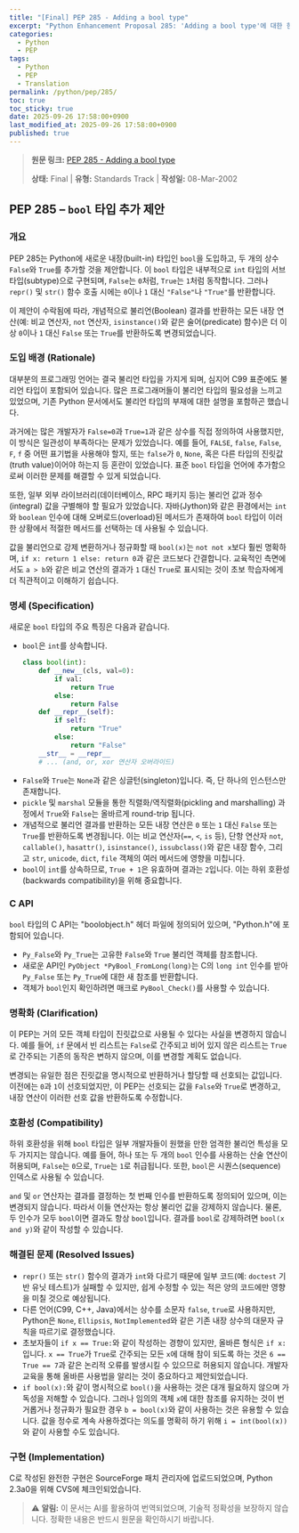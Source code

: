 ```yaml
---
title: "[Final] PEP 285 - Adding a bool type"
excerpt: "Python Enhancement Proposal 285: 'Adding a bool type'에 대한 한국어 번역입니다."
categories:
  - Python
  - PEP
tags:
  - Python
  - PEP
  - Translation
permalink: /python/pep/285/
toc: true
toc_sticky: true
date: 2025-09-26 17:58:00+0900
last_modified_at: 2025-09-26 17:58:00+0900
published: true
---
```

> **원문 링크:** [PEP 285 - Adding a bool type](https://peps.python.org/pep-0285/)
>
> **상태:** Final | **유형:** Standards Track | **작성일:** 08-Mar-2002

## PEP 285 – `bool` 타입 추가 제안

### 개요

PEP 285는 Python에 새로운 내장(built-in) 타입인 `bool`을 도입하고, 두 개의 상수 `False`와 `True`를 추가할 것을 제안합니다. 이 `bool` 타입은 내부적으로 `int` 타입의 서브타입(subtype)으로 구현되며, `False`는 `0`처럼, `True`는 `1`처럼 동작합니다. 그러나 `repr()` 및 `str()` 함수 호출 시에는 `0`이나 `1` 대신 `"False"`나 `"True"`를 반환합니다.

이 제안이 수락됨에 따라, 개념적으로 불리언(Boolean) 결과를 반환하는 모든 내장 연산(예: 비교 연산자, `not` 연산자, `isinstance()`와 같은 술어(predicate) 함수)은 더 이상 `0`이나 `1` 대신 `False` 또는 `True`를 반환하도록 변경되었습니다.

### 도입 배경 (Rationale)

대부분의 프로그래밍 언어는 결국 불리언 타입을 가지게 되며, 심지어 C99 표준에도 불리언 타입이 포함되어 있습니다. 많은 프로그래머들이 불리언 타입의 필요성을 느끼고 있었으며, 기존 Python 문서에서도 불리언 타입의 부재에 대한 설명을 포함하곤 했습니다.

과거에는 많은 개발자가 `False=0`과 `True=1`과 같은 상수를 직접 정의하여 사용했지만, 이 방식은 일관성이 부족하다는 문제가 있었습니다. 예를 들어, `FALSE`, `false`, `False`, `F`, `f` 중 어떤 표기법을 사용해야 할지, 또는 `false`가 `0`, `None`, 혹은 다른 타입의 진릿값(truth value)이어야 하는지 등 혼란이 있었습니다. 표준 `bool` 타입을 언어에 추가함으로써 이러한 문제를 해결할 수 있게 되었습니다.

또한, 일부 외부 라이브러리(데이터베이스, RPC 패키지 등)는 불리언 값과 정수(integral) 값을 구별해야 할 필요가 있었습니다. 자바(Jython)와 같은 환경에서는 `int`와 `boolean` 인수에 대해 오버로드(overload)된 메서드가 존재하여 `bool` 타입이 이러한 상황에서 적절한 메서드를 선택하는 데 사용될 수 있습니다.

값을 불리언으로 강제 변환하거나 정규화할 때 `bool(x)`는 `not not x`보다 훨씬 명확하며, `if x: return 1 else: return 0`과 같은 코드보다 간결합니다. 교육적인 측면에서도 `a > b`와 같은 비교 연산의 결과가 `1` 대신 `True`로 표시되는 것이 초보 학습자에게 더 직관적이고 이해하기 쉽습니다.

### 명세 (Specification)

새로운 `bool` 타입의 주요 특징은 다음과 같습니다.

*   `bool`은 `int`를 상속합니다.
    ```python
    class bool(int):
        def __new__(cls, val=0):
            if val:
                return True
            else:
                return False
        def __repr__(self):
            if self:
                return "True"
            else:
                return "False"
        __str__ = __repr__
        # ... (and, or, xor 연산자 오버라이드)
    ```
*   `False`와 `True`는 `None`과 같은 싱글턴(singleton)입니다. 즉, 단 하나의 인스턴스만 존재합니다.
*   `pickle` 및 `marshal` 모듈을 통한 직렬화/역직렬화(pickling and marshalling) 과정에서 `True`와 `False`는 올바르게 round-trip 됩니다.
*   개념적으로 불리언 결과를 반환하는 모든 내장 연산은 `0` 또는 `1` 대신 `False` 또는 `True`를 반환하도록 변경됩니다. 이는 비교 연산자(`==`, `<`, `is` 등), 단항 연산자 `not`, `callable()`, `hasattr()`, `isinstance()`, `issubclass()`와 같은 내장 함수, 그리고 `str`, `unicode`, `dict`, `file` 객체의 여러 메서드에 영향을 미칩니다.
*   `bool`이 `int`를 상속하므로, `True + 1`은 유효하며 결과는 `2`입니다. 이는 하위 호환성(backwards compatibility)을 위해 중요합니다.

### C API

`bool` 타입의 C API는 "boolobject.h" 헤더 파일에 정의되어 있으며, "Python.h"에 포함되어 있습니다.

*   `Py_False`와 `Py_True`는 고유한 `False`와 `True` 불리언 객체를 참조합니다.
*   새로운 API인 `PyObject *PyBool_FromLong(long)`는 C의 `long int` 인수를 받아 `Py_False` 또는 `Py_True`에 대한 새 참조를 반환합니다.
*   객체가 `bool`인지 확인하려면 매크로 `PyBool_Check()`를 사용할 수 있습니다.

### 명확화 (Clarification)

이 PEP는 거의 모든 객체 타입이 진릿값으로 사용될 수 있다는 사실을 변경하지 않습니다. 예를 들어, `if` 문에서 빈 리스트는 `False`로 간주되고 비어 있지 않은 리스트는 `True`로 간주되는 기존의 동작은 변하지 않으며, 이를 변경할 계획도 없습니다.

변경되는 유일한 점은 진릿값을 명시적으로 반환하거나 할당할 때 선호되는 값입니다. 이전에는 `0`과 `1`이 선호되었지만, 이 PEP는 선호되는 값을 `False`와 `True`로 변경하고, 내장 연산이 이러한 선호 값을 반환하도록 수정합니다.

### 호환성 (Compatibility)

하위 호환성을 위해 `bool` 타입은 일부 개발자들이 원했을 만한 엄격한 불리언 특성을 모두 가지지는 않습니다. 예를 들어, 하나 또는 두 개의 `bool` 인수를 사용하는 산술 연산이 허용되며, `False`는 `0`으로, `True`는 `1`로 취급됩니다. 또한, `bool`은 시퀀스(sequence) 인덱스로 사용될 수 있습니다.

`and` 및 `or` 연산자는 결과를 결정하는 첫 번째 인수를 반환하도록 정의되어 있으며, 이는 변경되지 않습니다. 따라서 이들 연산자는 항상 불리언 값을 강제하지 않습니다. 물론, 두 인수가 모두 `bool`이면 결과도 항상 `bool`입니다. 결과를 `bool`로 강제하려면 `bool(x and y)`와 같이 작성할 수 있습니다.

### 해결된 문제 (Resolved Issues)

*   `repr()` 또는 `str()` 함수의 결과가 `int`와 다르기 때문에 일부 코드(예: `doctest` 기반 유닛 테스트)가 실패할 수 있지만, 쉽게 수정할 수 있는 적은 양의 코드에만 영향을 미칠 것으로 예상됩니다.
*   다른 언어(C99, C++, Java)에서는 상수를 소문자 `false`, `true`로 사용하지만, Python은 `None`, `Ellipsis`, `NotImplemented`와 같은 기존 내장 상수의 대문자 규칙을 따르기로 결정했습니다.
*   초보자들이 `if x == True:`와 같이 작성하는 경향이 있지만, 올바른 형식은 `if x:`입니다. `x == True`가 `True`로 간주되는 모든 `x`에 대해 참이 되도록 하는 것은 `6 == True == 7`과 같은 논리적 오류를 발생시킬 수 있으므로 허용되지 않습니다. 개발자 교육을 통해 올바른 사용법을 알리는 것이 중요하다고 제안되었습니다.
*   `if bool(x):`와 같이 명시적으로 `bool()`을 사용하는 것은 대개 필요하지 않으며 가독성을 저해할 수 있습니다. 그러나 임의의 객체 `x`에 대한 참조를 유지하는 것이 번거롭거나 정규화가 필요한 경우 `b = bool(x)`와 같이 사용하는 것은 유용할 수 있습니다. 값을 정수로 계속 사용하겠다는 의도를 명확히 하기 위해 `i = int(bool(x))`와 같이 사용할 수도 있습니다.

### 구현 (Implementation)

C로 작성된 완전한 구현은 SourceForge 패치 관리자에 업로드되었으며, Python 2.3a0을 위해 CVS에 체크인되었습니다.

> ⚠️ **알림:** 이 문서는 AI를 활용하여 번역되었으며, 기술적 정확성을 보장하지 않습니다. 정확한 내용은 반드시 원문을 확인하시기 바랍니다.